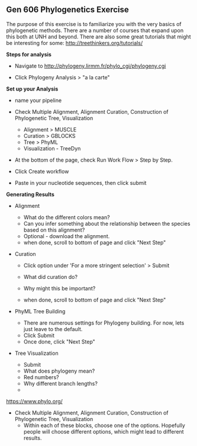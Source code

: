 Gen 606 Phylogenetics Exercise
--

The purpose of this exercise is to familiarize you with the very basics of phylogenetic methods. There are a number of courses that expand upon this both at UNH and beyond. There are also some great tutorials that might be interesting for some: http://treethinkers.org/tutorials/

**Steps for analysis**

- Navigate to http://phylogeny.lirmm.fr/phylo_cgi/phylogeny.cgi

- Click Phylogeny Analysis > "a la carte"

**Set up your Analysis**

- name your pipeline

- Check Multiple Alignment, Alignment Curation, Construction of Phylogenetic Tree, Visualization
	- Alignment > MUSCLE
	- Curation > GBLOCKS
	- Tree > PhyML
	- Visualization - TreeDyn

- At the bottom of the page, check Run Work Flow > Step by Step. 

- Click Create workflow

- Paste in your nucleotide sequences, then click submit

**Generating Results**

- Alignment

	- What do the different colors mean?
	- Can you infer something about the relationship between the species based on this alignment?
	- Optional - download the alignment.
	- when done, scroll to bottom of page and click "Next Step"
	

- Curation

	- Click option under 'For a more stringent selection' > Submit

	- What did curation do?
	- Why might this be important? 
	- when done, scroll to bottom of page and click "Next Step"

- PhyML Tree Building
	- There are numerous settings for Phylogeny building. For now, lets just leave to the default. 
	- Click Submit
	- Once done, click "Next Step"

- Tree Visualization
	- Submit
	- What does phylogeny mean?
	- Red numbers?
	- Why different branch lengths?
	- 








https://www.phylo.org/


- Check Multiple Alignment, Alignment Curation, Construction of Phylogenetic Tree, Visualization
	- Within each of these blocks, choose one of the options. Hopefully people will choose different options, which might lead to different results.
